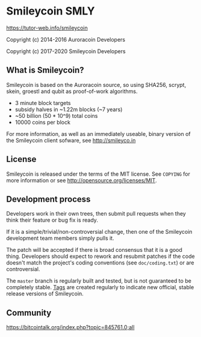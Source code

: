 Smileycoin SMLY
===============

https://tutor-web.info/smileycoin

Copyright (c) 2014-2016 Auroracoin Developers

Copyright (c) 2017-2020 Smileycoin Developers


What is Smileycoin?
-------------------

Smileycoin is based on the Auroracoin source, so using SHA256, scrypt, skein, groestl and qubit as proof-of-work algorithms.
 - 3 minute block targets
 - subsidy halves in ~1.22m blocks (~7 years)
 - ~50 billion (50 * 10^9) total coins
 - 10000 coins per block

For more information, as well as an immediately useable, binary version of
the Smileycoin client sofware, see http://smileyco.in

License
-------

Smileycoin is released under the terms of the MIT license. See `COPYING` for more
information or see http://opensource.org/licenses/MIT.

Development process
-------------------

Developers work in their own trees, then submit pull requests when they think
their feature or bug fix is ready.

If it is a simple/trivial/non-controversial change, then one of the Smileycoin
development team members simply pulls it.

The patch will be accepted if there is broad consensus that it is a good thing.
Developers should expect to rework and resubmit patches if the code doesn't
match the project's coding conventions (see `doc/coding.txt`) or are
controversial.

The `master` branch is regularly built and tested, but is not guaranteed to be
completely stable. [Tags](https://github.com/smileycoin/smileycoin/tags) are created
regularly to indicate new official, stable release versions of Smileycoin.

Community
---------

https://bitcointalk.org/index.php?topic=845761.0;all
